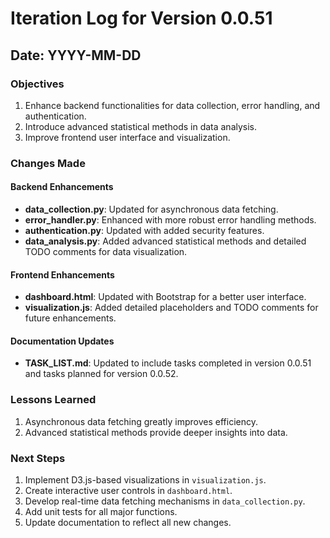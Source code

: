 # Iteration Log for Version 0.0.51

## Date: YYYY-MM-DD

### Objectives

1. Enhance backend functionalities for data collection, error handling, and authentication.
2. Introduce advanced statistical methods in data analysis.
3. Improve frontend user interface and visualization.

### Changes Made

#### Backend Enhancements

- **data_collection.py**: Updated for asynchronous data fetching.
- **error_handler.py**: Enhanced with more robust error handling methods.
- **authentication.py**: Updated with added security features.
- **data_analysis.py**: Added advanced statistical methods and detailed TODO comments for data visualization.

#### Frontend Enhancements

- **dashboard.html**: Updated with Bootstrap for a better user interface.
- **visualization.js**: Added detailed placeholders and TODO comments for future enhancements.

#### Documentation Updates

- **TASK_LIST.md**: Updated to include tasks completed in version 0.0.51 and tasks planned for version 0.0.52.

### Lessons Learned

1. Asynchronous data fetching greatly improves efficiency.
2. Advanced statistical methods provide deeper insights into data.

### Next Steps

1. Implement D3.js-based visualizations in `visualization.js`.
2. Create interactive user controls in `dashboard.html`.
3. Develop real-time data fetching mechanisms in `data_collection.py`.
4. Add unit tests for all major functions.
5. Update documentation to reflect all new changes.
